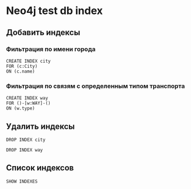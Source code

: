 # Neo4j test db index

## Добавить индексы

### Фильтрация по имени города
````cypher
CREATE INDEX сity
FOR (с:City)
ON (c.name)
````

### Фильтрация по связям с определенным типом транспорта
````cypher
CREATE INDEX way
FOR ()-[w:WAY]-()
ON (w.type)
````

## Удалить индексы

````cypher
DROP INDEX city
````

````cypher
DROP INDEX way
````

## Список индексов

````cypher
SHOW INDEXES
````
